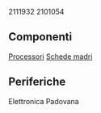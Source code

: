 2111932
2101054

## Componenti
[Processori](componenti/processori.md)
[Schede madri](componenti/schede_madri.md)

## Periferiche

Elettronica Padovana
